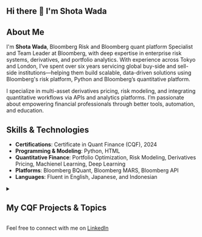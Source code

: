 ## Hi there 👋 I'm Shota Wada

## About Me
I'm **Shota Wada**, Bloomberg Risk and Bloomberg quant platform Specialist and Team Leader at Bloomberg, with deep expertise in enterprise risk systems, derivatives, and portfolio analytics. With experience across Tokyo and London, I’ve spent over six years servicing global buy-side and sell-side institutions—helping them build scalable, data-driven solutions using Bloomberg's risk platform, Python and Bloomberg’s quantitative platform.

I specialize in multi-asset derivatives pricing, risk modeling, and integrating quantitative workflows via APIs and analytics platforms. I’m passionate about empowering financial professionals through better tools, automation, and education.

## Skills & Technologies
- **Certifications**: Certificate in Quant Finance (CQF), 2024
- **Programming & Modeling**: Python, HTML
- **Quantitative Finance**: Portfolio Optimization, Risk Modeling, Derivatives Pricing, Machienel Learning, Deep Learning
- **Platforms**: Bloomberg BQuant, Bloomberg MARS, Bloomberg API
- **Languages**: Fluent in English, Japanese, and Indonesian  

<details>
  <summary><h2>My CQF Projects & Topics</h2></summary>

### [Portfolio Optmial Allocation and Value-at-Risk (VaR)](https://github.com/shota-wada/optimal_portfolio_allocation)
- Derive and implement analytical solution for Global Minimum Variance (GMV) using Lagrangian optimization, and computed optimal asset allocation from provided volatility and correlation matrices.
- Extend mean-variance optimization to target 7% return, and analysed allocation and portfolio risk under scaled correlation regimes (x1.0, x1.3, x1.8), revealing amplification of high-correlation markets.
- Illustrated how Sharpre Ratios with vary with evaluation frequency (daily, monthly, and quarterly) and translated these into loss probabilities, to explain the illusion of increased risk with higher monitoring frequency.
- Backtesting by calculating 99% 10D VaR using rolling standard deviation, and identifying the breach events during market stress (COVID-19, 2020-2021 coorrection) and visualized comparative risk across indices.
- Replicated rolling standard deviation with EWMA volatility using λ = 0.72. Assessed how smoother volatility inputs impact VaR estimation and breach sensitivity.

### [Asian & Lookback Options Pricing](https://en.wikipedia.org/wiki/Exotic_option)
- Priced exotic options using the risk-neutral expectation of discounted payoff under Monte Carlo simulation.
- Implemented the **Euler–Maruyama scheme** to simulate asset price paths for both Asian and Lookback options.
- Used multiple scenarios to vary strike, volatility, and maturity to observe sensitivity in exotic option pricing.
- Compared and analyzed pricing differences across option types and simulation parameters.

</details>

Feel free to connect with me on [LinkedIn](https://www.linkedin.com/in/shota-wada)


<!--
**shota-wada/shota-wada** is a ✨ _special_ ✨ repository because its `README.md` (this file) appears on your GitHub profile.

Here are some ideas to get you started:

- 🔭 I’m currently working on ...
- 🌱 I’m currently learning ...
- 👯 I’m looking to collaborate on ...
- 🤔 I’m looking for help with ...
- 💬 Ask me about ...
- 📫 How to reach me: ...
- 😄 Pronouns: ...
- ⚡ Fun fact: ...
-->
